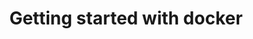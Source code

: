 ---
layout: post
section-type: post
title: Getting started with docker
category: Docker
tags: [ 'tag1', 'tag2' ]
---